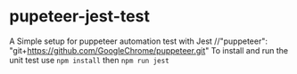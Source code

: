 # pupeteer-jest-test
A Simple setup for puppeteer automation test with Jest
//"puppeteer": "git+https://github.com/GoogleChrome/puppeteer.git"
To install and run the unit test use
`npm install`
then
`npm run jest`
